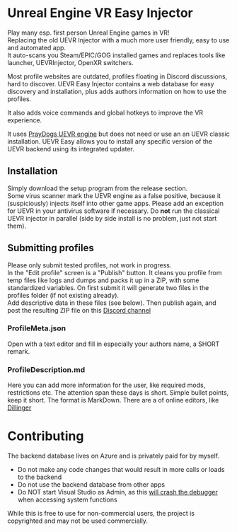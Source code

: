 # Unreal Engine VR Easy Injector
Play many esp. first person Unreal Engine games in VR!  
Replacing the old UEVR Injector with a much more user friendly, easy to use and automated app.  
It auto-scans you Steam/EPIC/GOG installed games and replaces tools like launcher, UEVRInjector, OpenXR switchers.

Most profile websites are outdated, profiles floating in Discord discussions, hard to discover.
UEVR Easy Injector contains a web database for easy discovery and installation, plus adds authors information on how to use the profiles.

It also adds voice commands and global hotkeys to improve the VR experience.

It uses [PrayDogs UEVR engine](https://github.com/praydog/UEVR) but does not need or use an an UEVR classic installation. 
UEVR Easy allows you to install any specific version of the UEVR backend using its integrated updater.

## Installation
Simply download the setup program from the release section.  
Some virus scanner mark the UEVR engine as a false positive, because it (suspiciously) injects itself into other game apps.
Please add an exception for UEVR in your antivirus software if necessary.
Do **not** run the classical UEVR injector in parallel (side by side install is no problem, just not start them).

## Submitting profiles
Please only submit tested profiles, not work in progress.  
In the "Edit profile" screen is a "Publish" button. It cleans you profile from temp files like logs and dumps and packs it up in a ZIP, 
with some standardized variables.
On first submit it will generate two files in the profiles folder (if not existing already).  
Add descriptive data in these files (see below). 
Then publish again, and post the resulting ZIP file on this [Discord channel](https://discord.com/channels/747967102895390741/947806014344925274)

### ProfileMeta.json
Open with a text editor and fill in especially your authors name, a SHORT remark.

### ProfileDescription.md
Here you can add more information for the user, like required mods, restrictions etc.
The attention span these days is short. Simple bullet points, keep it short.
The format is MarkDown. There are a of online editors, like [Dillinger](https://dillinger.io/)

# Contributing
The backend database lives on Azure and is privately paid for by myself. 
- Do not make any code changes that would result in more calls or loads to the backend
- Do not use the backend database from other apps
- Do NOT start Visual Studio as Admin, as this [will crash the debugger](https://github.com/microsoft/WindowsAppSDK/issues/567) when accessing system functions

While this is free to use for non-commercial users, the project is copyrighted and may not be used commercially.